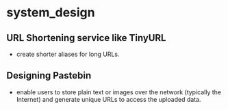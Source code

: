 # system_design

## URL Shortening service like TinyURL
-  create shorter aliases for long URLs.

## Designing Pastebin
- enable users to store plain text or images over the network (typically the Internet) and generate unique URLs to access the uploaded data.
